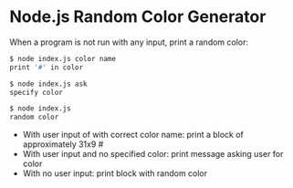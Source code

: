 # Node.js Random Color Generator

When a program is not run with any input, print a random color:

```bash
$ node index.js color name
print '#' in color

$ node index.js ask
specify color

$ node index.js
random color
```

- With user input of with correct color name: print a block of approximately 31x9 #
- With user input and no specified color: print message asking user for color
- With no user input: print block with random color
